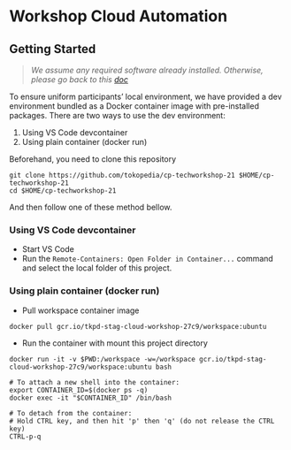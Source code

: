 # Workshop Cloud Automation

## Getting Started

> *We assume any required software already installed. Otherwise, please go back to this [doc](https://docs.google.com/document/d/1twtNLceEGys84LTpMIwVgNrSMPEqLTp0ieVh3hIzbzc/edit#)*

To ensure uniform participants’ local environment, we have provided a dev environment bundled as a Docker container image with pre-installed packages. There are two ways to use the dev environment:

1. Using VS Code devcontainer
1. Using plain container (docker run)

Beforehand, you need to clone this repository

```shell
git clone https://github.com/tokopedia/cp-techworkshop-21 $HOME/cp-techworkshop-21
cd $HOME/cp-techworkshop-21
```

And then follow one of these method bellow.

### Using VS Code devcontainer

- Start VS Code
- Run the `Remote-Containers: Open Folder in Container...` command and select the local folder of this project.

### Using plain container (docker run)

- Pull workspace container image

```
docker pull gcr.io/tkpd-stag-cloud-workshop-27c9/workspace:ubuntu
```

- Run the container with mount this project directory

```
docker run -it -v $PWD:/workspace -w=/workspace gcr.io/tkpd-stag-cloud-workshop-27c9/workspace:ubuntu bash

# To attach a new shell into the container:
export CONTAINER_ID=$(docker ps -q)
docker exec -it "$CONTAINER_ID" /bin/bash

# To detach from the container:
# Hold CTRL key, and then hit 'p' then 'q' (do not release the CTRL key)
CTRL-p-q
```
